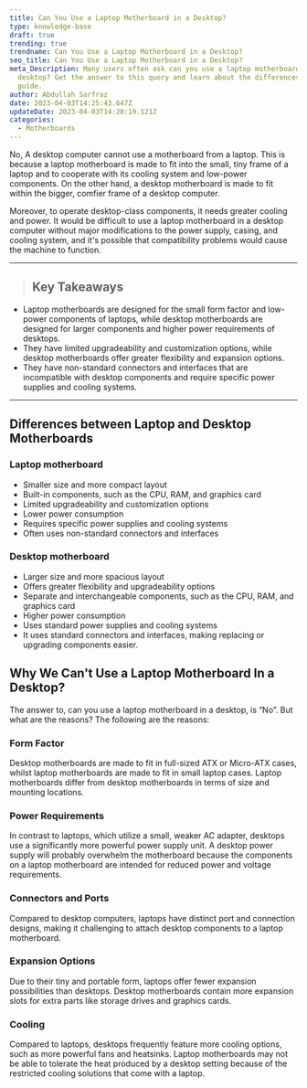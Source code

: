 ```yaml
---
title: Can You Use a Laptop Motherboard in a Desktop?
type: knowledge-base
draft: true
trending: true
trendname: Can You Use a Laptop Motherboard in a Desktop?
seo_title: Can You Use a Laptop Motherboard in a Desktop?
meta_Description: Many users often ask can you use a laptop motherboard in a
  desktop? Get the answer to this query and learn about the differences in this
  guide.
author: Abdullah Sarfraz
date: 2023-04-03T14:25:43.647Z
updateDate: 2023-04-03T14:28:19.121Z
categories:
  - Motherboards
---
```

No, A desktop computer cannot use a motherboard from a laptop. This is because a laptop motherboard is made to fit into the small, tiny frame of a laptop and to cooperate with its cooling system and low-power components. On the other hand, a desktop motherboard is made to fit within the bigger, comfier frame of a desktop computer.

Moreover, to operate desktop-class components, it needs greater cooling and power. It would be difficult to use a laptop motherboard in a desktop computer without major modifications to the power supply, casing, and cooling system, and it's possible that compatibility problems would cause the machine to function.

- - -

> ## Key Takeaways

* Laptop motherboards are designed for the small form factor and low-power components of laptops, while desktop motherboards are designed for larger components and higher power requirements of desktops.
* They have limited upgradeability and customization options, while desktop motherboards offer greater flexibility and expansion options.
* They have non-standard connectors and interfaces that are incompatible with desktop components and require specific power supplies and cooling systems.

- - -

## Differences between Laptop and Desktop Motherboards

### Laptop motherboard

* Smaller size and more compact layout
* Built-in components, such as the CPU, RAM, and graphics card
* Limited upgradeability and customization options
* Lower power consumption
* Requires specific power supplies and cooling systems
* Often uses non-standard connectors and interfaces

### Desktop motherboard

* Larger size and more spacious layout
* Offers greater flexibility and upgradeability options
* Separate and interchangeable components, such as the CPU, RAM, and graphics card
* Higher power consumption
* Uses standard power supplies and cooling systems
* It uses standard connectors and interfaces, making replacing or upgrading components easier.

## Why We Can't Use a Laptop Motherboard In a Desktop?

The answer to, can you use a laptop motherboard in a desktop, is “No”. But what are the reasons? The following are the reasons: 

### Form Factor

Desktop motherboards are made to fit in full-sized ATX or Micro-ATX cases, whilst laptop motherboards are made to fit in small laptop cases. Laptop motherboards differ from desktop motherboards in terms of size and mounting locations.

### Power Requirements 

In contrast to laptops, which utilize a small, weaker AC adapter, desktops use a significantly more powerful power supply unit. A desktop power supply will probably overwhelm the motherboard because the components on a laptop motherboard are intended for reduced power and voltage requirements.

### Connectors and Ports

Compared to desktop computers, laptops have distinct port and connection designs, making it challenging to attach desktop components to a laptop motherboard.

### Expansion Options

Due to their tiny and portable form, laptops offer fewer expansion possibilities than desktops. Desktop motherboards contain more expansion slots for extra parts like storage drives and graphics cards.

### Cooling

Compared to laptops, desktops frequently feature more cooling options, such as more powerful fans and heatsinks. Laptop motherboards may not be able to tolerate the heat produced by a desktop setting because of the restricted cooling solutions that come with a laptop.